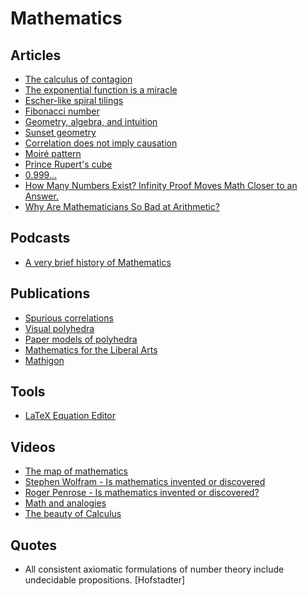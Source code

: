 # Mathematics

## Articles

- [The calculus of contagion](https://aeon.co/essays/how-mathematics-can-make-epidemics-history)
- [The exponential function is a miracle](https://blog.plover.com/math/exponential.html)
- [Escher-like spiral tilings](http://isohedral.ca/escher-like-spiral-tilings/)
- [Fibonacci number
  ](https://en.wikipedia.org/wiki/Fibonacci_number)
- [Geometry, algebra, and intuition](https://www.shapeoperator.com/2017/02/28/geometry-algebra-intuition/)
- [Sunset geometry](https://www.shapeoperator.com/2016/12/12/sunset-geometry/)
- [Correlation does not imply causation](https://en.wikipedia.org/wiki/Correlation_does_not_imply_causation)
- [Moiré pattern](https://en.wikipedia.org/wiki/Moir%C3%A9_pattern)
- [Prince Rupert's cube](https://en.wikipedia.org/wiki/Prince_Rupert's_cube)
- [0.999...](https://en.m.wikipedia.org/wiki/0.999...)
- [How Many Numbers Exist? Infinity Proof Moves Math Closer to an Answer.](https://www.quantamagazine.org/how-many-numbers-exist-infinity-proof-moves-math-closer-to-an-answer-20210715/)
- [Why Are Mathematicians So Bad at Arithmetic?](https://mathwithbaddrawings.com/2017/01/11/why-are-mathematicians-so-bad-at-arithmetic/)

## Podcasts

- [A very brief history of Mathematics](https://soundcloud.com/stephenwolfram/a-very-brief-history-of-mathematics)

## Publications

- [Spurious correlations](http://www.tylervigen.com/spurious-correlations)
- [Visual polyhedra](http://dmccooey.com/polyhedra/index.html)
- [Paper models of polyhedra](https://www.polyhedra.net/en/)
- [Mathematics for the Liberal Arts](https://courses.lumenlearning.com/waymakermath4libarts/)
- [Mathigon](https://mathigon.org/)

## Tools

- [LaTeX Equation Editor](https://www.codecogs.com/latex/eqneditor.php)

## Videos

- [The map of mathematics](https://www.youtube.com/watch?v=OmJ-4B-mS-Y)
- [Stephen Wolfram - Is mathematics invented or discovered](https://www.youtube.com/watch?v=nUCwtLTUPQ4)
- [Roger Penrose - Is mathematics invented or discovered?](https://www.youtube.com/watch?v=ujvS2K06dg4)
- [Math and analogies](https://www.youtube.com/watch?v=BtFVdjwXnuM)
- [The beauty of Calculus](https://www.youtube.com/watch?v=1r6893ga_So)

## Quotes

- All consistent axiomatic formulations of number theory include undecidable propositions. [Hofstadter]
